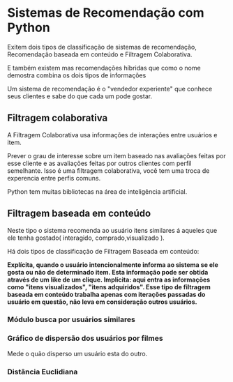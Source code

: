 <h1>Sistemas de Recomendação com Python</h1>
<p>Exitem dois tipos de classificação de sistemas de recomendação, Recomendação
baseada em conteúdo e Filtragem Colaborativa.</p>
<p>E também existem mas recomendações híbridas que como o nome demostra combina os dois tipos de informações</p>
<p>Um sistema de recomendação é o "vendedor experiente" que conhece seus clientes
e sabe do que cada um pode gostar.</p>
<h2>Filtragem colaborativa</h2>
<p>A Filtragem Colaborativa usa informações de interações entre usuários e item. </p>
<p>Prever o grau de interesse sobre um item baseado nas avaliações feitas por esse cliente e as avaliações feitas por outros clientes com perfil semelhante. Isso é uma filtragem colaborativa, você tem uma troca de experencia entre perfis comuns.</p>
<p>Python tem muitas bibliotecas na área de inteligência artificial.</p>
<p></p>
<h2>Filtragem baseada em conteúdo</h2>
<p>Neste tipo o sistema recomenda ao usuário itens similares á aqueles que ele tenha gostado( interagido, comprado,visualizado ).</p>
<p>Há dois tipos de classificação de Filtragem Baseada em conteúdo:</p>
<p><strong>Explícita, quando o usuário intencionalmente informa ao sistema se ele gosta ou não de determinado item. Esta informação pode ser obtida através de um like de um clique. Implícita: aqui entra as informações como "itens visualizados", "itens adquiridos". Esse tipo de filtragem baseada em conteúdo trabalha apenas com iterações passadas do usuário em questão, não leva em consideração outros usuários.</strong></p>


<h3>Módulo busca por usuários similares</h3>
<h3>Gráfico de dispersão dos usuários por filmes</h3>
<p>Mede o quão disperso um usuário esta do outro.</p>
<h3>Distância Euclidiana</h3>
<p></p>
